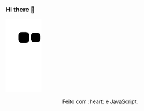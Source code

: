 ### Hi there 👋


![Snake animation](https://github.com/Daviziih/Daviziih/blob/output/github-contribution-grid-snake.svg)

<div align="center">
  <p>Feito com :heart: e JavaScript.</p>
</div>
<!--
**Daviziih/Daviziih** is a ✨ _special_ ✨ repository because its `README.md` (this file) appears on your GitHub profile.

Here are some ideas to get you started:

- 🔭 I’m currently working on ...
- 🌱 I’m currently learning ...
- 👯 I’m looking to collaborate on ...
- 🤔 I’m looking for help with ...
- 💬 Ask me about ...
- 📫 How to reach me: ...
- 😄 Pronouns: ...
- ⚡ Fun fact: ...
-->

